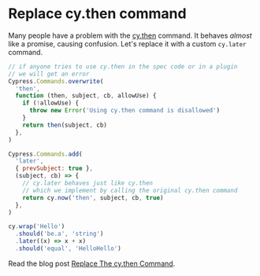 # Replace cy.then command

Many people have a problem with the [cy.then](https://on.cypress.io/then) command. It behaves _almost_ like a promise, causing confusion. Let's replace it with a custom `cy.later` command.

<!-- fiddle Rename and replace the cy.then command -->

```js
// if anyone tries to use cy.then in the spec code or in a plugin
// we will get an error
Cypress.Commands.overwrite(
  'then',
  function (then, subject, cb, allowUse) {
    if (!allowUse) {
      throw new Error('Using cy.then command is disallowed')
    }
    return then(subject, cb)
  },
)

Cypress.Commands.add(
  'later',
  { prevSubject: true },
  (subject, cb) => {
    // cy.later behaves just like cy.then
    // which we implement by calling the original cy.then command
    return cy.now('then', subject, cb, true)
  },
)

cy.wrap('Hello')
  .should('be.a', 'string')
  .later((x) => x + x)
  .should('equal', 'HelloHello')
```

<!-- fiddle-end -->

Read the blog post [Replace The cy.then Command](https://glebbahmutov.com/blog/replace-and-remove-cy-then-command/).
